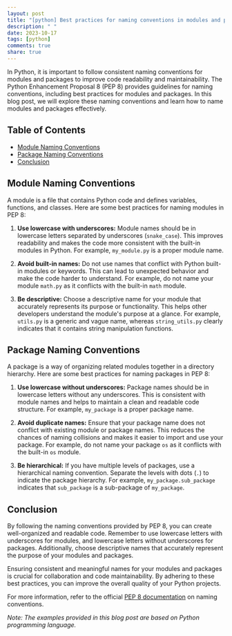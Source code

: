 ```yaml
---
layout: post
title: "[python] Best practices for naming conventions in modules and packages in PEP 8"
description: " "
date: 2023-10-17
tags: [python]
comments: true
share: true
---
```


In Python, it is important to follow consistent naming conventions for modules and packages to improve code readability and maintainability. The Python Enhancement Proposal 8 (PEP 8) provides guidelines for naming conventions, including best practices for modules and packages. In this blog post, we will explore these naming conventions and learn how to name modules and packages effectively.

## Table of Contents

- [Module Naming Conventions](#module-naming-conventions)
- [Package Naming Conventions](#package-naming-conventions)
- [Conclusion](#conclusion)

## Module Naming Conventions

A module is a file that contains Python code and defines variables, functions, and classes. Here are some best practices for naming modules in PEP 8:

1. **Use lowercase with underscores:** Module names should be in lowercase letters separated by underscores (`snake_case`). This improves readability and makes the code more consistent with the built-in modules in Python. For example, `my_module.py` is a proper module name.

2. **Avoid built-in names:** Do not use names that conflict with Python built-in modules or keywords. This can lead to unexpected behavior and make the code harder to understand. For example, do not name your module `math.py` as it conflicts with the built-in `math` module.

3. **Be descriptive:** Choose a descriptive name for your module that accurately represents its purpose or functionality. This helps other developers understand the module's purpose at a glance. For example, `utils.py` is a generic and vague name, whereas `string_utils.py` clearly indicates that it contains string manipulation functions.

## Package Naming Conventions

A package is a way of organizing related modules together in a directory hierarchy. Here are some best practices for naming packages in PEP 8:

1. **Use lowercase without underscores:** Package names should be in lowercase letters without any underscores. This is consistent with module names and helps to maintain a clean and readable code structure. For example, `my_package` is a proper package name.

2. **Avoid duplicate names:** Ensure that your package name does not conflict with existing module or package names. This reduces the chances of naming collisions and makes it easier to import and use your package. For example, do not name your package `os` as it conflicts with the built-in `os` module.

3. **Be hierarchical:** If you have multiple levels of packages, use a hierarchical naming convention. Separate the levels with dots (`.`) to indicate the package hierarchy. For example, `my_package.sub_package` indicates that `sub_package` is a sub-package of `my_package`.

## Conclusion

By following the naming conventions provided by PEP 8, you can create well-organized and readable code. Remember to use lowercase letters with underscores for modules, and lowercase letters without underscores for packages. Additionally, choose descriptive names that accurately represent the purpose of your modules and packages.

Ensuring consistent and meaningful names for your modules and packages is crucial for collaboration and code maintainability. By adhering to these best practices, you can improve the overall quality of your Python projects.

For more information, refer to the official [PEP 8 documentation](https://www.python.org/dev/peps/pep-0008/) on naming conventions.

*Note: The examples provided in this blog post are based on Python programming language.*